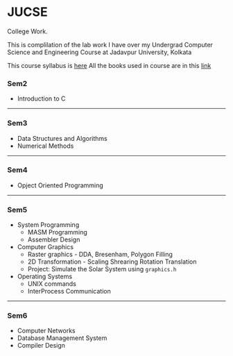 # JUCSE
College Work.

This is complilation of the lab work I have over my Undergrad Computer Science and Engineering Course at Jadavpur University, Kolkata


This course syllabus is [here](http://www.jaduniv.edu.in/upload_files/course_file/1408615750-1.pdf)
All the books used in course are in this [link](https://mega.nz/#F!AypBWKhT!gvBgMO5sSNIoV5lrQLUpgA)


### Sem2
* Introduction to C


---
### Sem3
* Data Structures and Algorithms
* Numerical Methods


---
### Sem4
* Opject Oriented Programming


---
### Sem5
* System Programming
  * MASM Programming
  * Assembler Design
* Computer Graphics
  * Raster graphics - DDA, Bresenham, Polygon Filling
  * 2D Transformation - Scaling Shrearing Rotation Translation
  * Project: Simulate the Solar System using `graphics.h`
* Operating Systems
  * UNIX commands
  * InterProcess Communication


---
### Sem6
* Computer Networks
* Database Management System
* Compiler Design
